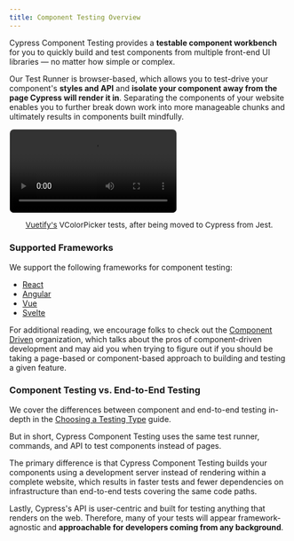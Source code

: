 ```yaml
---
title: Component Testing Overview
---
```


<CtBetaAlert></CtBetaAlert>

Cypress Component Testing provides a **testable component workbench** for you to
quickly build and test components from multiple front-end UI libraries — no
matter how simple or complex.

Our Test Runner is browser-based, which allows you to test-drive your
component's **styles and API** and **isolate your component away from the page
Cypress will render it in**. Separating the components of your website enables
you to further break down work into more manageable chunks and ultimately
results in components built mindfully.

<video loop="true" controls autoplay="true" style="border-radius: 8px; border: 1px solid #eaeaea;">
  <source src="/img/vuetify-color-picker-example.webm" type="video/webm">
</video>
<p style="font-size: 0.85rem; text-align: center;"><a href="https://vuetifyjs.com/en/components/color-pickers/">Vuetify's</a> VColorPicker tests, after being moved to Cypress from Jest.</p>

### Supported Frameworks

We support the following frameworks for component testing:

- [React](/guides/component-testing/react/introduction)
- [Angular](/guides/component-testing/angular/introduction)
- [Vue](/guides/component-testing/vue/introduction)
- [Svelte](/guides/component-testing/svelte/introduction)

For additional reading, we encourage folks to check out the
[Component Driven](https://componentdriven.org) organization, which talks about
the pros of component-driven development and may aid you when trying to figure
out if you should be taking a page-based or component-based approach to building
and testing a given feature.

### Component Testing vs. End-to-End Testing

We cover the differences between component and end-to-end testing in-depth in
the [Choosing a Testing Type](/guides/core-concepts/testing-types) guide.

But in short, Cypress Component Testing uses the same test runner, commands, and
API to test components instead of pages.

The primary difference is that Cypress Component Testing builds your components
using a development server instead of rendering within a complete website, which
results in faster tests and fewer dependencies on infrastructure than end-to-end
tests covering the same code paths.

Lastly, Cypress's API is user-centric and built for testing anything that
renders on the web. Therefore, many of your tests will appear framework-agnostic
and **approachable for developers coming from any background**.

